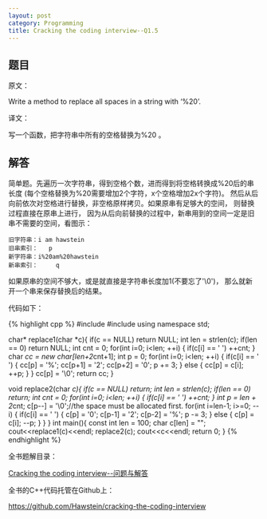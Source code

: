 ```yaml
---
layout: post
category: Programming
title: Cracking the coding interview--Q1.5
---
```


## 题目

原文：

Write a method to replace all spaces in a string with ‘%20’.

译文：

写一个函数，把字符串中所有的空格替换为%20 。

## 解答

简单题。先遍历一次字符串，得到空格个数，进而得到将空格转换成%20后的串长度
(每个空格替换为%20需要增加2个字符，x个空格增加2x个字符)。
然后从后向前依次对空格进行替换，非空格原样拷贝。如果原串有足够大的空间，
则替换过程直接在原串上进行，
因为从后向前替换的过程中，新串用到的空间一定是旧串不需要的空间，看图示：

	旧字符串：i am hawstein
	旧串索引：   p
	新字符串：i%20am%20hawstein              
	新串索引：     q

如果原串的空间不够大，或是就直接是字符串长度加1(不要忘了'\0')，
那么就新开一个串来保存替换后的结果。

代码如下：

{% highlight cpp %}
#include <iostream>
#include <cstring>
using namespace std;

char* replace1(char *c){
    if(c == NULL) return NULL;
    int len = strlen(c);
    if(len == 0) return NULL;
    int cnt = 0;
    for(int i=0; i<len; ++i)
    {
        if(c[i] == ' ')
            ++cnt;
    }
    char *cc = new char[len+2*cnt+1];
    int p = 0;
    for(int i=0; i<len; ++i)
    {
        if(c[i] == ' ')
        {
            cc[p] = '%';
            cc[p+1] = '2';
            cc[p+2] = '0';
            p += 3;
        }
        else
        {
            cc[p] = c[i];
            ++p;
        }
    }
    cc[p] = '\0';
    return cc;
}

void replace2(char *c){
    if(c == NULL) return;
    int len = strlen(c);
    if(len == 0) return;
    int cnt = 0;
    for(int i=0; i<len; ++i)
    {
        if(c[i] == ' ')
            ++cnt;
    }
    int p = len + 2*cnt;
    c[p--] = '\0';//the space must be allocated first.
    for(int i=len-1; i>=0; --i)
    {
        if(c[i] == ' ')
        {
            c[p] = '0';
            c[p-1] = '2';
            c[p-2] = '%';
            p -= 3;
        }
        else
        {
            c[p] = c[i];
            --p;
        }
    }
}
int main(){
    const int len = 100;
    char c[len] = "";
    cout<<replace1(c)<<endl;
    replace2(c);
    cout<<c<<endl;
    return 0;
}
{% endhighlight %}


全书题解目录：

[Cracking the coding interview--问题与解答](/posts/ctci-solutions-contents.html)

全书的C++代码托管在Github上：

<https://github.com/Hawstein/cracking-the-coding-interview>

